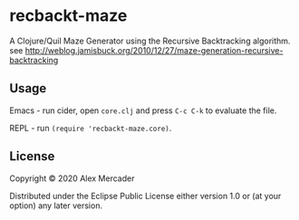 # recbackt-maze

A Clojure/Quil Maze Generator using the Recursive Backtracking algorithm.
see http://weblog.jamisbuck.org/2010/12/27/maze-generation-recursive-backtracking

## Usage

Emacs - run cider, open `core.clj` and press `C-c C-k` to evaluate the file.

REPL - run `(require 'recbackt-maze.core)`.

## License

Copyright © 2020 Alex Mercader

Distributed under the Eclipse Public License either version 1.0 or (at
your option) any later version.
